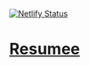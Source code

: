 [![Netlify Status](https://api.netlify.com/api/v1/badges/60cc34d6-eeb7-4b0b-b881-5488a8facf02/deploy-status)](https://app.netlify.com/sites/thomasmaier/deploys)

# [Resumee](https://thomasmaier.netlify.com)
